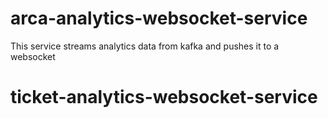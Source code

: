 # arca-analytics-websocket-service
This service streams analytics data from kafka and pushes it to a websocket
# ticket-analytics-websocket-service
